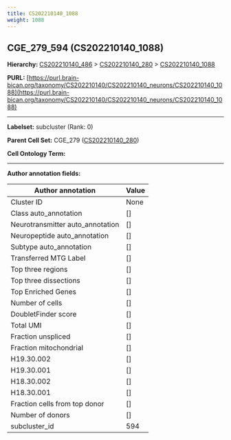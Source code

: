 ```yaml
---
title: CS202210140_1088
weight: 1088
---
```

## CGE_279_594 (CS202210140_1088)
<b>Hierarchy: </b>
[CS202210140_486](../CS202210140_486) >
[CS202210140_280](../CS202210140_280) >
[CS202210140_1088](../CS202210140_1088)

**PURL:** [https://purl.brain-bican.org/taxonomy/CS202210140/CS202210140_neurons/CS202210140_1088](https://purl.brain-bican.org/taxonomy/CS202210140/CS202210140_neurons/CS202210140_1088)

---


**Labelset:** subcluster (Rank: 0)

**Parent Cell Set:** CGE_279 ([CS202210140_280](../CS202210140_280))



**Cell Ontology Term:** 

[MARKER GENES.]: #


---

[TRANSFERRED ANNOTATIONS.]: #


[AUTHOR ANNOTATION FIELDS.]: #


**Author annotation fields:**

| Author annotation | Value |
|-------------------|-------|
|Cluster ID|None|
|Class auto_annotation|[]|
|Neurotransmitter auto_annotation|[]|
|Neuropeptide auto_annotation|[]|
|Subtype auto_annotation|[]|
|Transferred MTG Label|[]|
|Top three regions|[]|
|Top three dissections|[]|
|Top Enriched Genes|[]|
|Number of cells|[]|
|DoubletFinder score|[]|
|Total UMI|[]|
|Fraction unspliced|[]|
|Fraction mitochondrial|[]|
|H19.30.002|[]|
|H19.30.001|[]|
|H18.30.002|[]|
|H18.30.001|[]|
|Fraction cells from top donor|[]|
|Number of donors|[]|
|subcluster_id|594|
